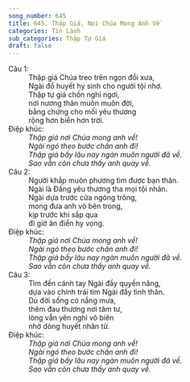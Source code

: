 ```yaml
---
song_number: 645
title: 645. Thập Giá, Nơi Chúa Mong Anh Về
categories: Tin Lành
sub_categories: Thập Tự Giá
draft: false
---
```

<dl><dt>Câu 1:</dt><dd data-verse="1">Thập giá Chúa treo trên ngọn đồi xưa, <br/>Ngài đổ huyết hy sinh cho người tội nhơ. <br/>Thập tự giá chốn nghỉ ngơi, <br/>nơi nương thân muôn muôn đời, <br/>bằng chứng cho mối yêu thương <br/>rộng hơn biển hơn trời. </dd><dt>Điệp khúc:</dt><dd data-chorus="1"><em>Thập giá nơi Chúa mong anh về! <br/>Ngài ngó theo bước chân anh đi! <br/>Thập giá bấy lâu nay ngàn muôn người đã về. <br/>Sao vẫn còn chưa thấy anh quay về. </em></dd><dt>Câu 2:</dt><dd data-verse="2">Người khắp muôn phương tìm được bạn thân. <br/>Ngài là Đấng yêu thương tha mọi tội nhân. <br/>Ngài dựa trước cửa ngóng trông, <br/>mong đưa anh vô bên trong, <br/>kịp trước khi sắp qua <br/>đi giờ ân điển hy vọng. </dd><dt>Điệp khúc:</dt><dd data-chorus="1"><em>Thập giá nơi Chúa mong anh về! <br/>Ngài ngó theo bước chân anh đi! <br/>Thập giá bấy lâu nay ngàn muôn người đã về. <br/>Sao vẫn còn chưa thấy anh quay về. </em></dd><dt>Câu 3:</dt><dd data-verse="3">Tìm đến cánh tay Ngài đầy quyền năng, <br/>dựa vào chính trái tim Ngài đầy tình thân. <br/>Dù đời sống có nắng mưa, <br/>thêm đau thương nơi tâm tư, <br/>lòng vẫn yên nghỉ vô biên <br/>nhờ dòng huyết nhân từ. </dd><dt>Điệp khúc:</dt><dd data-chorus="1"><em>Thập giá nơi Chúa mong anh về! <br/>Ngài ngó theo bước chân anh đi! <br/>Thập giá bấy lâu nay ngàn muôn người đã về. <br/>Sao vẫn còn chưa thấy anh quay về. </em></dd></dl>